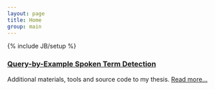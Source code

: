 ```yaml
---
layout: page
title: Home
group: main
---
```

{% include JB/setup %}

### [Query-by-Example Spoken Term Detection](qbestd.html)

Additional materials, tools and source code to my thesis. [Read more...](qbestd.html)

